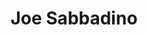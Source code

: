 ---
title: Joe Sabbadino
position: President
image:
  jpg: /static/img/board/joe_sabbadino.jpg
  webp: /static/img/board/joe_sabbadino.webp
bio: >-
  I earned a BA and served as a GA in Physical Education at Bob Jones
  University. I then received my MA in Secondary Driver & Traffic Safety
  Education from Appalachian State University. I also served as a Research
  Assistant at Texas A&M, while taking additional driver & traffic safety
  education courses.


  I have been a full-time driver education teacher at Bob Jones Academy for over 40 years. As well as a part-time driver educator at Greenville Technical College and at TOPS (Bob Jones University) for over 15 years. I established Sabbadino Driving School, LLC in 2010 which I own and operate as a full-time driving instructor.


  I am a member in the South Carolina Driver & Traffic Safety Education association, and have been an officer in SCDTSEA for over 40 years as President and Newsletter Editor. I’ve been a member of the American Driver & Traffic Safety Education Association for over 30 years. I have served as President-Elect and President for the Southeast Region ADTSEA.




  **Recognition and Awards**


  * Driver Education Teacher of the Year (three different years)

  * Who’s Who Among American Teachers

  * Safety Award by Safety Belts for South Carolina

  * Honorary Lieutenant Colonel Aide-de-Camp, Alabama

  * Emmett Hutto Award (SCDTSEA)

  * Lonnie Dunlap Award (SCDTSEA)

  * Newsletter Editor (SCDTSEA)

  * Achiever of the Year (SCDTSEA)

  * Outstanding Education and Service to SCDTSEA

  * Dedicated to Christ and Christian Education (BJU)

  * Southeast Region ADTSEA – Bishop/Seals Award
---